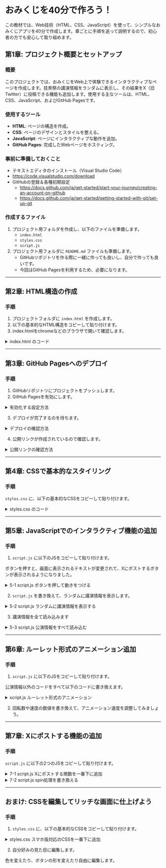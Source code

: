 # おみくじを40分で作ろう！

この教材では、Web技術（HTML、CSS、JavaScript）を使って、シンプルなおみくじアプリを40分で作成します。章ごとに手順を追って説明するので、初心者の方でも安心して取り組めます。

## 第1章: プロジェクト概要とセットアップ

### 概要

このプロジェクトでは、おみくじをWeb上で体験できるインタラクティブなページを作成します。技育祭の講演情報をランダムに表示し、その結果をX（旧Twitter）に投稿できる機能も追加します。使用する主なツールは、HTML、CSS、JavaScript、およびGitHub Pagesです。

### 使用するツール

- **HTML**: ページの構造を作成。
- **CSS**: ページのデザインとスタイルを整える。
- **JavaScript**: ページにインタラクティブな動作を追加。
- **GitHub Pages**: 完成したWebページをホスティング。

### 事前に準備しておくこと

 - テキストエディタのインストール（Visual Studio Code）
  - https://code.visualstudio.com/download
 - GitHubの登録＆各種初期設定 
   - https://docs.github.com/ja/get-started/start-your-journey/creating-an-account-on-github
   - https://docs.github.com/ja/get-started/getting-started-with-git/set-up-git

### 作成するファイル

1. プロジェクト用フォルダを作成し、以下のファイルを準備します。
   - `index.html`
   - `styles.css`
   - `script.js`
2. プロジェクト用フォルダに `README.md` ファイルも準備します。
   - GitHubリポジトリを作る際に一緒に作っても良いし、自分で作っても良いです。
   - 今回はGitHub Pagesを利用するため、必要になります。

---

## 第2章: HTML構造の作成

### 手順

1. プロジェクトフォルダに `index.html` を作成します。
2. 以下の基本的なHTML構造をコピーして貼り付けます。
3. index.htmlをchromeなどのブラウザで開いて確認します。

<details>
<summary>index.html のコード</summary>

```html
<!doctype html>
<html lang="ja">
  <head>
    <meta charset="UTF-8" />
    <meta name="viewport" content="width=device-width, initial-scale=1.0" />
    <title>おみくじポップアップ</title>
    <link rel="stylesheet" href="styles.css" />
  </head>
  <body>
    <header>
      <h1>技育祭2024【秋】</h1>
      <h2>講演おみくじ</h2>
    </header>

    <main>
      <div id="omikuji">
        <div id="omikujiTitle">おみくじ結果</div>
        <div id="omikujiDetails">詳細がここに表示されます</div>
      </div>
      <div class="button-container">
        <button id="omikujiButton">スタート</button>
        <button id="postToXButton" class="hidden" disabled>
          Xにポストする
        </button>
      </div>
    </main>

    <footer>
      <p>&copy; 技育プロジェクト運営事務局</p>
    </footer>

    <script src="script.js"></script>
  </body>
</html>

```

</details>

---

## 第3章: GitHub Pagesへのデプロイ

### 手順

1. GitHubリポジトリにプロジェクトをプッシュします。
2. GitHub Pagesを有効にします。

<details>
<summary>有効化する設定方法</summary>

![image](https://github.com/user-attachments/assets/651e5fd2-209c-4360-bed5-6f4cdc372ab2)

</details>

3. デプロイが完了するのを待ちます。

<details>
<summary>デプロイの確認方法</summary>

![image](https://github.com/user-attachments/assets/1e0559f9-ce20-47fe-90af-b74e1207b780)
![image](https://github.com/user-attachments/assets/725f2d80-6c6e-4bb8-93c8-752bb364deb6)

</details>

4. 公開リンクが作成されているので確認します。

<details>
<summary>公開リンクの確認方法</summary>

![image](https://github.com/user-attachments/assets/fe9483d3-37ac-4d21-b6c7-f155aced4a94)

</details>

---

## 第4章: CSSで基本的なスタイリング

### 手順

`styles.css` に、以下の基本的なCSSをコピーして貼り付けます。

<details>
<summary>styles.css のコード</summary>

```css
/* 全体のリセットとレイアウト */
html,
body {
  height: 100%;
  margin: 0;
  padding: 0;
  display: flex;
  flex-direction: column;
}

body {
  font-family: Arial, sans-serif;
  min-height: 100vh;
}

.hidden {
  display: none;
}

header {
  background-color: #333;
  color: white;
  text-align: center;
  padding: 1rem;
}

main {
  flex: 1;
  display: flex;
  flex-direction: column;
  justify-content: center;
  align-items: center;
  padding: 1rem;
}

#omikuji {
  border: 2px solid #333;
  padding: 20px;
  width: 100%;
  max-width: 600px;
  text-align: center;
}

.button-container {
  margin-top: 20px;
}

button {
  padding: 10px 20px;
  font-size: 18px;
  cursor: pointer;
}

footer {
  background-color: #333;
  color: white;
  text-align: center;
  padding: 1rem;
}

```

</details>

---

## 第5章: JavaScriptでのインタラクティブ機能の追加

### 手順

1. `script.js` に以下のJSをコピーして貼り付けます。

ボタンを押すと、画面に表示されるテキストが変更されて、Xにポストするボタンが表示されるようになりました。

<details>
<summary>5-1 script.js ボタンを押して動きをつける</summary>

```javascript
// omikujiButtonがクリックされたとき
document.getElementById("omikujiButton").addEventListener("click", function () {
  // omikujiTitleをサンプルテキスト1に変更、omikujiDetailsをサンプルテキスト2に変更する
  document.getElementById("omikujiTitle").textContent = "サンプルテキスト1";
  document.getElementById("omikujiDetails").textContent = "サンプルテキスト2";

  // postToXButtonボタンのhiddenを削除し、画面に表示させる
  document.getElementById("postToXButton").classList.remove("hidden");
});

```

</details>

2. `script.js` を書き換えて、ランダムに講演情報を表示します。

<details>
<summary>5-2 script.js ランダムに講演情報を表示する</summary>

```javascript
document.getElementById('omikujiButton').addEventListener('click', function() {
  // 講演情報の配列を作成
  const items = [
    {
      title: "ひろゆきと10人の学生エンジニア〜論破するのか、されるのか〜",
      time: "9月22日 17:15",
      company: "ひろゆき",
      hall: "A",
    },
    {
      title:
        "ビジネスに必要な全てを担い、自分の専門性を見つけ出すフルサイクル開発者のあり方",
      time: "9月22日 16:20",
      company: "株式会社CARTA HOLDINGS",
      hall: "A",
    }
  ];

  // おみくじの内容をランダムに変更
  const index = Math.floor(Math.random() * items.length);
  // おみくじの内容を画面に表示
  document.getElementById("omikujiTitle").textContent = items[index].title;
  document.getElementById("omikujiDetails").textContent =
    `${items[index].time}, ${items[index].company}, ホール: ${items[index].hall}`;

  document.getElementById("postToXButton").classList.remove("hidden");
});

```

</details>


3. 講演情報を全て読み込みます

<details>
<summary>5-3 script.js 公演情報をすべて読み込む</summary>

```javascript
  // 講演情報の配列を作成
  const items = [
    {
      title: "ひろゆきと10人の学生エンジニア〜論破するのか、されるのか〜",
      time: "9月22日 17:15",
      company: "ひろゆき",
      hall: "A",
    },
    {
      title:
        "ビジネスに必要な全てを担い、自分の専門性を見つけ出すフルサイクル開発者のあり方",
      time: "9月22日 16:20",
      company: "株式会社CARTA HOLDINGS",
      hall: "A",
    },
    {
      title:
        "【開発責任者が語る】顧客が真に求めるものを作る面白さとプロの覚悟とは?",
      time: "9月22日 15:25",
      company: "ウイングアーク１ｓｔ株式会社",
      hall: "A",
    },
    {
      title:
        "VPoEが語る！！会社員（?）としてWebエンジニアを20年続ける話！(n=1)",
      time: "9月22日 14:30",
      company: "エン・ジャパン株式会社",
      hall: "B",
    },
    {
      title:
        "ウルトラポジショントーク 〜新卒最初のキャリアで◯◯◯の会社を狙え！？",
      time: "9月22日 14:30",
      company: "株式会社MIXI",
      hall: "A",
    },
    {
      title:
        "社内初のプロジェクトを1年目でリード！AI基盤をローンチし、事例紹介いただいた話",
      time: "9月22日 13:35",
      company: "合同会社DMM.com",
      hall: "B",
    },
    {
      title:
        "1年で会員数日本一！代表が語るchocoZAPのユーザーに寄り添った開発とは？",
      time: "9月22日 13:35",
      company: "RIZAPグループ株式会社",
      hall: "A",
    },
    {
      title:
        "『AIの進化とビジネス革新：サイバーエージェントが描く「未来のエンジニア像」』",
      time: "9月22日 12:40",
      company: "株式会社サイバーエージェント",
      hall: "A",
    },
    {
      title: "RedCoder のライブ競プロ ～競プロ世界ランカーのアルゴリズム改善～",
      time: "9月22日 11:30",
      company: "高橋 直大(chokudai)",
      hall: "B",
    },
    {
      title: "人工知能で火星に挑戦した話〜NASAエンジニアが語る夢の追い方〜",
      time: "9月22日 11:30",
      company: "小野 雅裕",
      hall: "A",
    },
    {
      title: "Rubyの父、Matz氏によるRubyライブコーディング",
      time: "9月21日 18:10",
      company: "まつもとゆきひろ",
      hall: "B",
    },
    {
      title:
        "AIエンジニアが政治家を目指してみた件〜テクノロジーは社会を変えるのか？〜",
      time: "9月21日 18:10",
      company: "安野 貴博",
      hall: "A",
    },
    {
      title: "最新版！新卒がIT企業選びをするための完全攻略法",
      time: "9月21日 17:15",
      company: "株式会社ゆめみ",
      hall: "A",
    },
    {
      title: "オブジェクト指向プログラミング実践のための橋渡し",
      time: "9月21日 16:20",
      company: "GMOインターネットグループ",
      hall: "A",
    },
    {
      title: "メーカーにおけるデータサイエンティストの働き方について",
      time: "9月21日 15:25",
      company: "株式会社村田製作所",
      hall: "C",
    },
    {
      title:
        "さくらインターネットの技術執行役員が語る！ソフトウェア無線を使った無線解析",
      time: "9月21日 15:25",
      company: "さくらインターネット株式会社",
      hall: "B",
    },
    {
      title: "人材企業【doda】が伝える本当の会社選びとは？",
      time: "9月21日 15:25",
      company: "パーソルキャリア株式会社",
      hall: "A",
    },
    {
      title: "2300万DL数を突破したタクシーアプリ『GO』の開発秘話とこれから",
      time: "9月21日 14:30",
      company: "GO株式会社",
      hall: "C",
    },
    {
      title:
        "技育プロジェクト出身者が語る、プロダクトエンジニアとしての第一歩の踏み出し方",
      time: "9月21日 14:30",
      company: "セーフィー株式会社",
      hall: "B",
    },
    {
      title:
        "ITコンサルが改善するのはビジネスだけじゃない！サークル的活動で業界貢献",
      time: "9月21日 14:30",
      company: "フューチャー株式会社（フューチャーアーキテクト株式会社）",
      hall: "A",
    },
    {
      title: "Go Bold in Your Career 大胆なチャレンジでキャリアを築く",
      time: "9月21日 13:35",
      company: "株式会社メルカリ",
      hall: "C",
    },
    {
      title:
        "社内開発の裏側を公開!! 3ヶ月で予約制駐車場＆QRコード決済機能を作った話。",
      time: "9月21日 13:35",
      company: "パーク２４株式会社",
      hall: "B",
    },
    {
      title: "生成AIの波とプロダクト変化、エンジニアの向き合い方",
      time: "9月21日 13:35",
      company: "株式会社LayerX",
      hall: "A",
    },
    {
      title: "DeNA創業者南場智子が考えるエンジニアキャリア",
      time: "9月21日 12:40",
      company: "株式会社ディー・エヌ・エー",
      hall: "A",
    },
  ];
```

</details>

---

## 第6章: ルーレット形式のアニメーション追加

### 手順

1. `script.js` に以下のJSをコピーして貼り付けます。

公演情報以外のコードをすべて以下のコードに書き換えます。

<details>
<summary>script.js ルーレット形式のアニメーション</summary>

```javascript
  // ボタンを読み込む
  const omikujiButton = document.getElementById("omikujiButton");
  const postToXButton = document.getElementById("postToXButton");

  // ボタンの初期設定
  omikujiButton.disabled = true; // おみくじボタンを無効化
  postToXButton.classList.add("hidden"); // ポストボタンを非表示にする

  // スピン処理に必要な変数を作成
  let index = 0; // 現在の公演情報を保持
  let count = 0; // 現在の回転数を保持
  let maxCount = 20; // 最大回転回数
  let speed = 50; // 初期回転速度

  // ---スピン処理ここから---
  function spin() {
    if (count < maxCount) {
      // おみくじの内容をランダムに変更
      index = Math.floor(Math.random() * items.length);

      // おみくじの内容を画面に表示
      document.getElementById("omikujiTitle").textContent = items[index].title;
      document.getElementById("omikujiDetails").textContent =
        `${items[index].time}, ${items[index].company}, ホール: ${items[index].hall}`;

      count++;

      // 回転の速度を徐々に遅くする
      speed += 5;
      setTimeout(spin, speed); // 繰り返す
    } else {
      // 最終結果の公演情報を取得
      const finalItem = items[index];
      // 最終結果の表示
      document.getElementById("omikujiTitle").textContent = finalItem.title;
      document.getElementById("omikujiDetails").textContent =
        `${finalItem.time}, ${finalItem.company}, ホール: ${finalItem.hall}`;

      // ボタンを有効化/表示する設定
      omikujiButton.disabled = false; // おみくじボタンを有効化
      postToXButton.classList.remove("hidden"); // ポストボタンを表示
    }
  }
  // ---スピン処理ここまで---

  // スピン処理開始
  spin();
```

</details>

2. 回転数や速度の数値を書き換えて、アニメーション速度を調整してみましょう。

---

## 第7章: Xにポストする機能の追加

### 手順

`script.js` に以下の2つのJSをコピーして貼り付けます。

<details>
<summary>7-1 script.js Xにポストする関数を一番下に追加</summary>

講演おみくじは自分でデプロイしたURLに書き換えます。

```javascript
function postToX(finalItem) {
  const postText = `#技育祭 #講演おみくじ の結果は\n 「${finalItem.title}」でした！\n\n講演おみくじはこちら\nhttps://自分のURL\n\n技育祭の視聴申込はこちら\nhttps://talent.supporterz.jp/geeksai/2024autumn/`;

  // 改行を含むテキストをURLエンコード
  const encodedText = encodeURIComponent(postText);

  // X投稿用のURLを生成
  const postUrl = `https://x.com/intent/tweet?text=${encodedText}`;

  // 新しいウィンドウでツイートページを開く
  window.open(postUrl, "_blank");
}
```

</details>

<details>
<summary>7-2 script.js spin処理を書き換える</summary>

```javascript
  // ---スピン処理ここから---
  function spin() {
    if (count < maxCount) {
      // おみくじの内容をランダムに変更
      index = Math.floor(Math.random() * items.length);

      // おみくじの内容を画面に表示
      document.getElementById("omikujiTitle").textContent = items[index].title;
      document.getElementById("omikujiDetails").textContent =
        `${items[index].time}, ${items[index].company}, ホール: ${items[index].hall}`;

      count++;

      // 回転の速度を徐々に遅くする
      speed += 5;
      setTimeout(spin, speed); // 繰り返す
    } else {
      // 最終結果の公演情報を取得
      const finalItem = items[index];
      // 最終結果の表示
      document.getElementById("omikujiTitle").textContent = finalItem.title;
      document.getElementById("omikujiDetails").textContent =
        `${finalItem.time}, ${finalItem.company}, ホール: ${finalItem.hall}`;

      // ボタンを有効化/表示する設定
      omikujiButton.disabled = false; // おみくじボタンを有効化
      postToXButton.classList.remove("hidden"); // ポストボタンを表示
      postToXButton.disabled = false; // ポストボタンを有効化

      // Xにポストするボタンを押したときの処理開始
      postToXButton.addEventListener("click", function () {
        // Xにポスト
        postToX(finalItem);
      });
    }
  }
  // ---スピン処理ここまで---
```
</details>

---

## おまけ: CSSを編集してリッチな画面に仕上げよう

### 手順

1. `styles.css` に、以下の基本的なCSSをコピーして貼り付けます。

<details>
<summary>styles.css スマホ版対応のCSSを一番下に追加</summary>

```css
/* スマホ版対応 */
@media (max-width: 600px) {
  h1 {
    font-size: 1.5rem; /* スマホ画面での見出しのフォントサイズを縮小 */
    padding: 0.5rem 0; /* 上下の余白も縮小 */
  }

  #omikuji {
    font-size: 1rem;
    padding: 5px;
    width: 100%;
  }

  #omikujiTitle {
    font-size: 1.2rem;
  }

  #omikujiDetails {
    font-size: 1rem;
  }

  button {
    width: 100%;
    margin-bottom: 10px;
  }
}
```

</details>

2. 自分好みの見た目に編集します。

色を変えたり、ボタンの形を変えたり自由に編集します。
